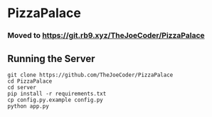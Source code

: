 # PizzaPalace
### Moved to https://git.rb9.xyz/TheJoeCoder/PizzaPalace

## Running the Server
```
git clone https://github.com/TheJoeCoder/PizzaPalace
cd PizzaPalace
cd server
pip install -r requirements.txt
cp config.py.example config.py
python app.py
```
